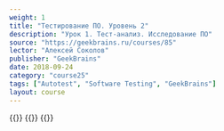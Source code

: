 ```yaml
---
weight: 1
title: "Тестирование ПО. Уровень 2"
description: "Урок 1. Тест-анализ. Исследование ПО"
source: "https://geekbrains.ru/courses/85"
lector: "Алексей Соколов"
publisher: "GeekBrains"
date: 2018-09-24
category: "course25"
tags: ["Autotest", "Software Testing", "GeekBrains"]
layout: course
---
```

{{<players>}}
    {{<protonvideo e42042873d33e6e3d2e782925a6e9063>}}
{{</players>}}
